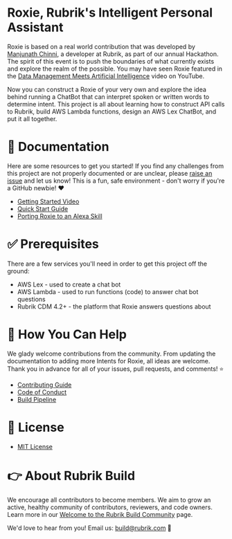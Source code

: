 # Roxie, Rubrik's Intelligent Personal Assistant 

Roxie is based on a real world contribution that was developed by [Manjunath Chinni](https://github.com/manjunathchinni), a developer at Rubrik, as part of our annual Hackathon. The spirit of this event is to push the boundaries of what currently exists and explore the realm of the possible. You may have seen Roxie featured in the [Data Management Meets Artificial Intelligence](https://www.youtube.com/watch?v=8OcGcScgzOo) video on YouTube.

Now you can construct a Roxie of your very own and explore the idea behind running a ChatBot that can interpret spoken or written words to determine intent. This project is all about learning how to construct API calls to Rubrik, build AWS Lambda functions, design an AWS Lex ChatBot, and put it all together.

# :blue_book: Documentation 

Here are some resources to get you started! If you find any challenges from this project are not properly documented or are unclear, please [raise an issue](https://github.com/rubrikinc/use-case-roxie/issues/new/choose) and let us know! This is a fun, safe environment - don't worry if you're a GitHub newbie! :heart:

* [Getting Started Video](https://youtu.be/znjH9T3BveM)
* [Quick Start Guide](/docs/QUICKSTART.md)
* [Porting Roxie to an Alexa Skill](/docs/ALEXA.md)

# :white_check_mark: Prerequisites

There are a few services you'll need in order to get this project off the ground:

* AWS Lex - used to create a chat bot
* AWS Lambda - used to run functions (code) to answer chat bot questions
* Rubrik CDM 4.2+ - the platform that Roxie answers questions about

# :muscle: How You Can Help

We glady welcome contributions from the community. From updating the documentation to adding more Intents for Roxie, all ideas are welcome. Thank you in advance for all of your issues, pull requests, and comments! :star:

* [Contributing Guide](CONTRIBUTING.md)
* [Code of Conduct](CODE_OF_CONDUCT.md)
* [Build Pipeline](https://dev.azure.com/rubrik-build/use-case-roxie/_build)

# :pushpin: License

* [MIT License](LICENSE)

# :point_right: About Rubrik Build

We encourage all contributors to become members. We aim to grow an active, healthy community of contributors, reviewers, and code owners. Learn more in our [Welcome to the Rubrik Build Community](https://github.com/rubrikinc/welcome-to-rubrik-build) page.

We'd  love to hear from you! Email us: build@rubrik.com :love_letter:
